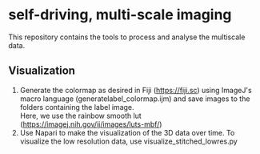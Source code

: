 # self-driving, multi-scale imaging
This repository contains the tools to process and analyse the multiscale data.


## Visualization
1. Generate the colormap as desired in Fiji (https://fiji.sc) using ImageJ's macro language (generatelabel_colormap.ijm) and save images to the folders containing the label image. <br> Here, we use the rainbow smooth lut (https://imagej.nih.gov/ij/images/luts-mbf/)
2. Use Napari to make the visualization of the 3D data over time. To visualize the low resolution data, use visualize_stitched_lowres.py
